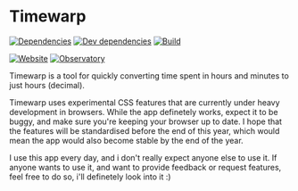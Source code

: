 # Timewarp
[![Dependencies](https://img.shields.io/david/atjn/timewarp.svg?style=for-the-badge)](https://david-dm.org/atjn/timewarp)
[![Dev dependencies](https://img.shields.io/david/dev/atjn/timewarp?style=for-the-badge)](https://david-dm.org/atjn/timewarp?type=dev)
[![Build](https://img.shields.io/travis/atjn/timewarp?style=for-the-badge)](https://travis-ci.org/github/atjn/timewarp)

[![Website](https://img.shields.io/website?style=for-the-badge&url=https%3A%2F%2Ftimewarp.antonjuulnaber.dk)](https://timewarp.antonjuulnaber.dk)
[![Observatory](https://img.shields.io/mozilla-observatory/grade/timewarp.antonjuulnaber.dk?publish&style=for-the-badge)](https://observatory.mozilla.org/analyze/timewarp.antonjuulnaber.dk)

Timewarp is a tool for quickly converting time spent in hours and minutes to just hours (decimal).

Timewarp uses experimental CSS features that are currently under heavy development in browsers. While the app definetely works, expect it to be buggy, and make sure you're keeping your browser up to date. I hope that the features will be standardised before the end of this year, which would mean the app would also become stable by the end of the year.

I use this app every day, and i don't really expect anyone else to use it. If anyone wants to use it, and want to provide feedback or request features, feel free to do so, i'll definetely look into it :)
